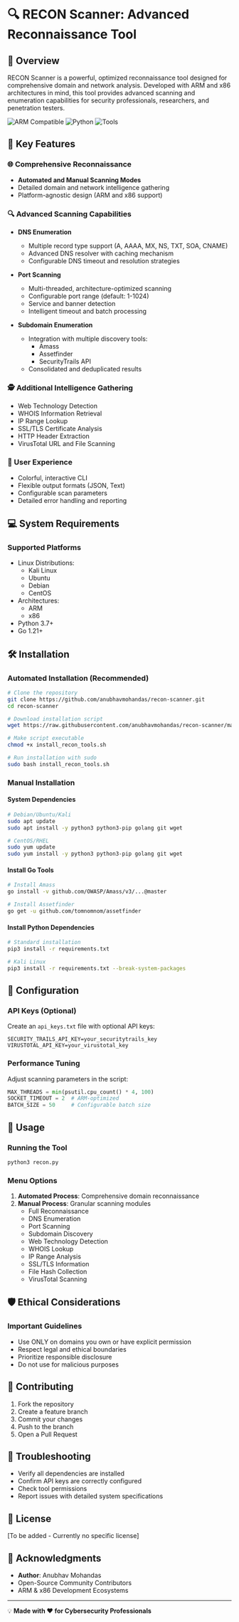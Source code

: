 # 🔍 RECON Scanner: Advanced Reconnaissance Tool

## 🌟 Overview

RECON Scanner is a powerful, optimized reconnaissance tool designed for comprehensive domain and network analysis. Developed with ARM and x86 architectures in mind, this tool provides advanced scanning and enumeration capabilities for security professionals, researchers, and penetration testers.

![ARM Compatible](https://img.shields.io/badge/ARM-Compatible-green)
![Python](https://img.shields.io/badge/Python-3.7%2B-blue)
![Tools](https://img.shields.io/badge/Tools-Amass%20%7C%20Assetfinder-orange)

## 🚀 Key Features

### 🌐 Comprehensive Reconnaissance
- **Automated and Manual Scanning Modes**
- Detailed domain and network intelligence gathering
- Platform-agnostic design (ARM and x86 support)

### 🔍 Advanced Scanning Capabilities
- **DNS Enumeration**
  - Multiple record type support (A, AAAA, MX, NS, TXT, SOA, CNAME)
  - Advanced DNS resolver with caching mechanism
  - Configurable DNS timeout and resolution strategies

- **Port Scanning**
  - Multi-threaded, architecture-optimized scanning
  - Configurable port range (default: 1-1024)
  - Service and banner detection
  - Intelligent timeout and batch processing

- **Subdomain Enumeration**
  - Integration with multiple discovery tools:
    - Amass
    - Assetfinder
    - SecurityTrails API
  - Consolidated and deduplicated results

### 🕵️ Additional Intelligence Gathering
- Web Technology Detection
- WHOIS Information Retrieval
- IP Range Lookup
- SSL/TLS Certificate Analysis
- HTTP Header Extraction
- VirusTotal URL and File Scanning

### 🎨 User Experience
- Colorful, interactive CLI
- Flexible output formats (JSON, Text)
- Configurable scan parameters
- Detailed error handling and reporting

## 💻 System Requirements

### Supported Platforms
- Linux Distributions:
  - Kali Linux
  - Ubuntu
  - Debian
  - CentOS
- Architectures:
  - ARM
  - x86
- Python 3.7+
- Go 1.21+

## 🛠️ Installation

### Automated Installation (Recommended)

```bash
# Clone the repository
git clone https://github.com/anubhavmohandas/recon-scanner.git
cd recon-scanner

# Download installation script
wget https://raw.githubusercontent.com/anubhavmohandas/recon-scanner/main/install_recon_tools.sh

# Make script executable
chmod +x install_recon_tools.sh

# Run installation with sudo
sudo bash install_recon_tools.sh
```

### Manual Installation

#### System Dependencies
```bash
# Debian/Ubuntu/Kali
sudo apt update
sudo apt install -y python3 python3-pip golang git wget

# CentOS/RHEL
sudo yum update
sudo yum install -y python3 python3-pip golang git wget
```

#### Install Go Tools
```bash
# Install Amass
go install -v github.com/OWASP/Amass/v3/...@master

# Install Assetfinder
go get -u github.com/tomnomnom/assetfinder
```

#### Install Python Dependencies
```bash
# Standard installation
pip3 install -r requirements.txt

# Kali Linux
pip3 install -r requirements.txt --break-system-packages
```

## 🔧 Configuration

### API Keys (Optional)
Create an `api_keys.txt` file with optional API keys:
```
SECURITY_TRAILS_API_KEY=your_securitytrails_key
VIRUSTOTAL_API_KEY=your_virustotal_key
```

### Performance Tuning
Adjust scanning parameters in the script:
```python
MAX_THREADS = min(psutil.cpu_count() * 4, 100)
SOCKET_TIMEOUT = 2  # ARM-optimized
BATCH_SIZE = 50     # Configurable batch size
```

## 🚦 Usage

### Running the Tool
```bash
python3 recon.py
```

### Menu Options
1. **Automated Process**: Comprehensive domain reconnaissance
2. **Manual Process**: Granular scanning modules
   - Full Reconnaissance
   - DNS Enumeration
   - Port Scanning
   - Subdomain Discovery
   - Web Technology Detection
   - WHOIS Lookup
   - IP Range Analysis
   - SSL/TLS Information
   - File Hash Collection
   - VirusTotal Scanning

## 🛡️ Ethical Considerations

### Important Guidelines
- Use ONLY on domains you own or have explicit permission
- Respect legal and ethical boundaries
- Prioritize responsible disclosure
- Do not use for malicious purposes

## 🤝 Contributing
1. Fork the repository
2. Create a feature branch
3. Commit your changes
4. Push to the branch
5. Open a Pull Request

## 🐛 Troubleshooting
- Verify all dependencies are installed
- Confirm API keys are correctly configured
- Check tool permissions
- Report issues with detailed system specifications

## 📜 License
[To be added - Currently no specific license]

## 🙏 Acknowledgments
- **Author**: Anubhav Mohandas
- Open-Source Community Contributors
- ARM & x86 Development Ecosystems

---
💡 **Made with ❤️ for Cybersecurity Professionals**